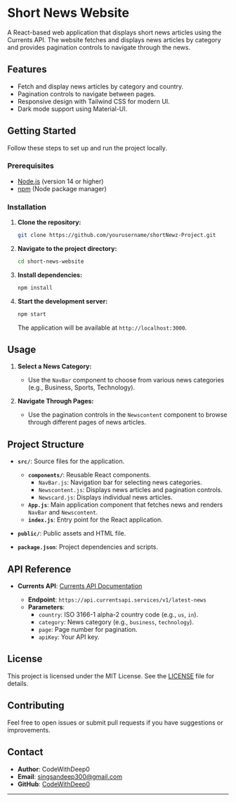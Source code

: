 # Short News Website

A React-based web application that displays short news articles using the Currents API. The website fetches and displays news articles by category and provides pagination controls to navigate through the news.

## Features

- Fetch and display news articles by category and country.
- Pagination controls to navigate between pages.
- Responsive design with Tailwind CSS for modern UI.
- Dark mode support using Material-UI.

## Getting Started

Follow these steps to set up and run the project locally.

### Prerequisites

- [Node.js](https://nodejs.org/) (version 14 or higher)
- [npm](https://www.npmjs.com/) (Node package manager)

### Installation

1. **Clone the repository:**

   ```bash
   git clone https://github.com/yourusername/shortNewz-Project.git
   ```

2. **Navigate to the project directory:**

   ```bash
   cd short-news-website
   ```

3. **Install dependencies:**

   ```bash
   npm install
   ```

4. **Start the development server:**

   ```bash
   npm start
   ```

   The application will be available at `http://localhost:3000`.

## Usage

1. **Select a News Category:**
   - Use the `NavBar` component to choose from various news categories (e.g., Business, Sports, Technology).

2. **Navigate Through Pages:**
   - Use the pagination controls in the `Newscontent` component to browse through different pages of news articles.

## Project Structure

- **`src/`**: Source files for the application.
  - **`components/`**: Reusable React components.
    - `NavBar.js`: Navigation bar for selecting news categories.
    - `Newscontent.js`: Displays news articles and pagination controls.
    - `Newscard.js`: Displays individual news articles.
  - **`App.js`**: Main application component that fetches news and renders `NavBar` and `Newscontent`.
  - **`index.js`**: Entry point for the React application.

- **`public/`**: Public assets and HTML file.

- **`package.json`**: Project dependencies and scripts.

## API Reference

- **Currents API**: [Currents API Documentation](https://currentsapi.services/)

  - **Endpoint**: `https://api.currentsapi.services/v1/latest-news`
  - **Parameters**:
    - `country`: ISO 3166-1 alpha-2 country code (e.g., `us`, `in`).
    - `category`: News category (e.g., `business`, `technology`).
    - `page`: Page number for pagination.
    - `apiKey`: Your API key.

## License

This project is licensed under the MIT License. See the [LICENSE](LICENSE) file for details.

## Contributing

Feel free to open issues or submit pull requests if you have suggestions or improvements. 

## Contact

- **Author**: CodeWithDeep0
- **Email**: singsandeep300@gmail.com
- **GitHub**: [CodeWithDeep0](https://github.com/CodeWithDeep0)

---